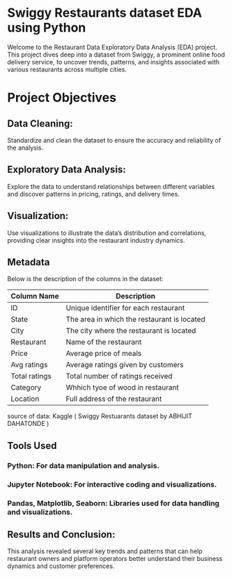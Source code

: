 # Swiggy Restaurants dataset EDA using Python
Welcome to the Restaurant Data Exploratory Data Analysis (EDA) project. This project dives deep into a dataset from Swiggy, a prominent online food delivery service, to uncover trends, patterns, and insights associated with various restaurants across multiple cities.
# Project Objectives
## Data Cleaning: 
Standardize and clean the dataset to ensure the accuracy and reliability of the analysis.
## Exploratory Data Analysis: 
Explore the data to understand relationships between different variables and discover patterns in pricing, ratings, and delivery times.
## Visualization: 
Use visualizations to illustrate the data’s distribution and correlations, providing clear insights into the restaurant industry dynamics.

## Metadata 
Below is the description of the columns in the dataset:

| Column Name    | Description                                  |
| -------------- | -------------------------------------------- |
| ID             | Unique identifier for each restaurant        |
|State           | The area in which the restaurant is located  |
| City           | The city where the restaurant is located     |
| Restaurant     | Name of the restaurant                       |
| Price          | Average price of meals                       |
| Avg ratings    | Average ratings given by customers           |
| Total ratings  | Total number of ratings received             |
| Category       | Whhich tyoe of wood in restaurant
| Location       | Full address of the restaurant               |
source of data: Kaggle ( Swiggy Restuarants dataset by ABHIJIT DAHATONDE )
## Tools Used
### Python: For data manipulation and analysis.
### Jupyter Notebook: For interactive coding and visualizations.
### Pandas, Matplotlib, Seaborn: Libraries used for data handling and visualizations.

## Results and Conclusion:
This analysis revealed several key trends and patterns that can help restaurant owners and platform operators better understand their business dynamics and customer preferences. 


